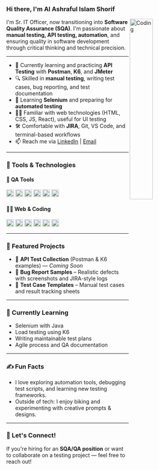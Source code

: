 ### Hi there, I'm Al Ashraful Islam Shorif 

<img align="right" alt="Coding" width="35%" src="https://media.giphy.com/media/qgQUggAC3Pfv687qPC/giphy.gif" />


I'm Sr. IT Officer, now transitioning into **Software Quality Assurance (SQA)**. I'm passionate about **manual testing, API testing, automation**, and ensuring quality in software development through critical thinking and technical precision.

---

- 🧪 Currently learning and practicing **API Testing** with **Postman**, **K6**, and **JMeter**
- 🔍 Skilled in **manual testing**, writing test cases, bug reporting, and test documentation
- 🧠 Learning **Selenium** and preparing for **automated testing**
- 👨‍💻 Familiar with web technologies (HTML, CSS, JS, React), useful for UI testing
- 🛠️ Comfortable with **JIRA**, Git, VS Code, and terminal-based workflows
- 📫 Reach me via [LinkedIn](https://www.linkedin.com/in/al-ashraful-islam-shorif-707845212) | [Email](mailto:alashrafulislamshorif@gmail.com)

---

### 🧰 Tools & Technologies

#### 🧪 QA Tools
<code><img height="20" src="https://cdn.jsdelivr.net/gh/devicons/devicon/icons/postman/postman-original.svg"></code>
<code><img height="20" src="https://upload.wikimedia.org/wikipedia/commons/1/16/Selenium_logo.svg"></code>
<code><img height="20" src="https://raw.githubusercontent.com/jmeter-dev/jmeter/main/xdocs/images/logo/jmeter.png"></code>
<code><img height="20" src="https://avatars.githubusercontent.com/u/1507084?s=200&v=4"></code> <!-- K6 logo -->
<code><img height="20" src="https://cdn.jsdelivr.net/gh/devicons/devicon/icons/github/github-original.svg"></code>
<code><img height="20" src="https://cdn.jsdelivr.net/gh/devicons/devicon/icons/git/git-original.svg"></code>

#### 🧑‍💻 Web & Coding
<code><img height="20" src="https://cdn.jsdelivr.net/gh/devicons/devicon/icons/html5/html5-original.svg"></code>
<code><img height="20" src="https://cdn.jsdelivr.net/gh/devicons/devicon/icons/css3/css3-original.svg"></code>
<code><img height="20" src="https://cdn.jsdelivr.net/gh/devicons/devicon/icons/javascript/javascript-original.svg"></code>
<code><img height="20" src="https://cdn.jsdelivr.net/gh/devicons/devicon/icons/react/react-original.svg"></code>
<code><img height="20" src="https://cdn.jsdelivr.net/gh/devicons/devicon/icons/python/python-original.svg"></code>
<code><img height="20" src="https://cdn.jsdelivr.net/gh/devicons/devicon/icons/java/java-original.svg"></code>

---

### 📂 Featured Projects

- 🔎 **API Test Collection** (Postman & K6 examples) — *Coming Soon*
- 🧪 **Bug Report Samples** – Realistic defects with screenshots and JIRA-style logs
- 📄 **Test Case Templates** – Manual test cases and result tracking sheets

---

### 🌱 Currently Learning
- Selenium with Java
- Load testing using K6
- Writing maintainable test plans
- Agile process and QA documentation

---

### ✍️ Fun Facts
- I love exploring automation tools, debugging test scripts, and learning new testing frameworks.
- Outside of tech: I enjoy biking and experimenting with creative prompts & designs.

---

### 🧭 Let's Connect!
If you're hiring for an **SQA/QA position** or want to collaborate on a testing project — feel free to reach out!


